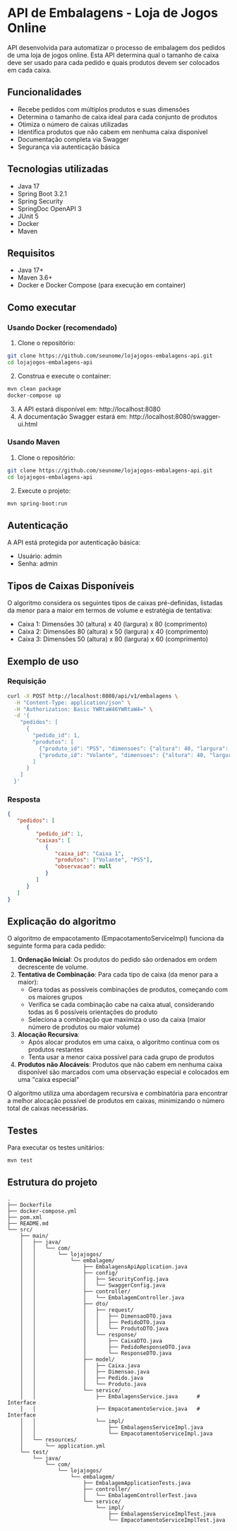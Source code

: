 # API de Embalagens - Loja de Jogos Online

API desenvolvida para automatizar o processo de embalagem dos pedidos de uma loja de jogos online. Esta API determina qual o tamanho de caixa deve ser usado para cada pedido e quais produtos devem ser colocados em cada caixa.

## Funcionalidades

- Recebe pedidos com múltiplos produtos e suas dimensões
- Determina o tamanho de caixa ideal para cada conjunto de produtos
- Otimiza o número de caixas utilizadas
- Identifica produtos que não cabem em nenhuma caixa disponível
- Documentação completa via Swagger
- Segurança via autenticação básica

## Tecnologias utilizadas

- Java 17
- Spring Boot 3.2.1
- Spring Security
- SpringDoc OpenAPI 3
- JUnit 5
- Docker
- Maven

## Requisitos

- Java 17+
- Maven 3.6+
- Docker e Docker Compose (para execução em container)

## Como executar

### Usando Docker (recomendado)

1. Clone o repositório:
```bash
git clone https://github.com/seunome/lojajogos-embalagens-api.git
cd lojajogos-embalagens-api
```

2. Construa e execute o container:
```bash
mvn clean package
docker-compose up
```

3. A API estará disponível em: http://localhost:8080
4. A documentação Swagger estará em: http://localhost:8080/swagger-ui.html

### Usando Maven

1. Clone o repositório:
```bash
git clone https://github.com/seunome/lojajogos-embalagens-api.git
cd lojajogos-embalagens-api
```

2. Execute o projeto:
```bash
mvn spring-boot:run
```

## Autenticação

A API está protegida por autenticação básica:
- Usuário: admin
- Senha: admin

## Tipos de Caixas Disponíveis
O algoritmo considera os seguintes tipos de caixas pré-definidas, listadas da menor para a maior em termos de volume e estratégia de tentativa:
- Caixa 1: Dimensões 30 (altura) x 40 (largura) x 80 (comprimento)
- Caixa 2: Dimensões 80 (altura) x 50 (largura) x 40 (comprimento)
- Caixa 3: Dimensões 50 (altura) x 80 (largura) x 60 (comprimento)

## Exemplo de uso

### Requisição

```bash
curl -X POST http://localhost:8080/api/v1/embalagens \
  -H "Content-Type: application/json" \
  -H "Authorization: Basic YWRtaW46YWRtaW4=" \
  -d '{
    "pedidos": [
      {
        "pedido_id": 1,
        "produtos": [
          {"produto_id": "PS5", "dimensoes": {"altura": 40, "largura": 10, "comprimento": 25}},
          {"produto_id": "Volante", "dimensoes": {"altura": 40, "largura": 30, "comprimento": 30}}
        ]
      }
    ]
  }'
```

### Resposta

```json
{
   "pedidos": [
      {
         "pedido_id": 1,
         "caixas": [
            {
               "caixa_id": "Caixa 1",
               "produtos": ["Volante", "PS5"],
               "observacao": null
            }
         ]
      }
   ]
}
```

## Explicação do algoritmo

O algoritmo de empacotamento (EmpacotamentoServiceImpl) funciona da seguinte forma para cada pedido:

1. **Ordenação Inicial**: Os produtos do pedido são ordenados em ordem decrescente de volume.
2. **Tentativa de Combinação**: Para cada tipo de caixa (da menor para a maior):
   - Gera todas as possíveis combinações de produtos, começando com os maiores grupos
   - Verifica se cada combinação cabe na caixa atual, considerando todas as 6 possíveis orientações do produto
   - Seleciona a combinação que maximiza o uso da caixa (maior número de produtos ou maior volume)
3. **Alocação Recursiva**:
   - Após alocar produtos em uma caixa, o algoritmo continua com os produtos restantes
   - Tenta usar a menor caixa possível para cada grupo de produtos
4. **Produtos não Alocáveis**: Produtos que não cabem em nenhuma caixa disponível são marcados com uma observação especial e colocados em uma "caixa especial"

O algoritmo utiliza uma abordagem recursiva e combinatória para encontrar a melhor alocação possível de produtos em caixas, minimizando o número total de caixas necessárias.

## Testes

Para executar os testes unitários:

```bash
mvn test
```

## Estrutura do projeto

```
.
├── Dockerfile
├── docker-compose.yml
├── pom.xml
├── README.md
└── src/
    ├── main/
    │   ├── java/
    │   │   └── com/
    │   │       └── lojajogos/
    │   │           └── embalagem/
    │   │               ├── EmbalagensApiApplication.java
    │   │               ├── config/
    │   │               │   ├── SecurityConfig.java
    │   │               │   └── SwaggerConfig.java
    │   │               ├── controller/
    │   │               │   └── EmbalagemController.java
    │   │               ├── dto/
    │   │               │   ├── request/
    │   │               │   │   ├── DimensaoDTO.java
    │   │               │   │   ├── PedidoDTO.java
    │   │               │   │   └── ProdutoDTO.java
    │   │               │   └── response/
    │   │               │       ├── CaixaDTO.java
    │   │               │       ├── PedidoResponseDTO.java
    │   │               │       └── ResponseDTO.java
    │   │               ├── model/
    │   │               │   ├── Caixa.java
    │   │               │   ├── Dimensao.java
    │   │               │   ├── Pedido.java
    │   │               │   └── Produto.java
    │   │               └── service/
    │   │                   ├── EmbalagensService.java      # Interface
    │   │                   ├── EmpacotamentoService.java   # Interface
    │   │                   └── impl/
    │   │                       ├── EmbalagensServiceImpl.java
    │   │                       └── EmpacotamentoServiceImpl.java
    │   └── resources/
    │       └── application.yml
    └── test/
        └── java/
            └── com/
                └── lojajogos/
                    └── embalagem/
                        ├── EmbalagemApplicationTests.java
                        ├── controller/
                        │   └── EmbalagemControllerTest.java
                        └── service/
                            └── impl/
                                ├── EmbalagensServiceImplTest.java
                                └── EmpacotamentoServiceImplTest.java
```